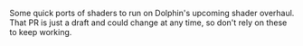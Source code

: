 Some quick ports of shaders to run on Dolphin's upcoming shader overhaul. That PR is just a draft and could change at any time, so don't rely on these to keep working.
